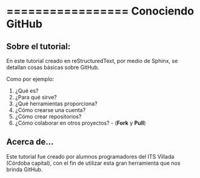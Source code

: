 =================
Conociendo GitHub
=================

Sobre el tutorial:
------------------

En este tutorial creado en reStructuredText, por medio de Sphinx, se detallan cosas básicas sobre GitHub. 

Como por ejemplo:

1. ¿Qué es?
2. ¿Para qué sirve?
3. ¿Qué herramientas proporciona?
4. ¿Cómo crearse una cuenta?
5. ¿Cómo crear repositorios?
6. ¿Cómo colaborar en otros proyectos? - (**Fork** y **Pull**)


Acerca de...
------------

Este tutorial fue creado por alumnos programadores del ITS Villada (Córdoba capital), con el fin de utilizar esta gran herramienta que nos brinda GitHub.
